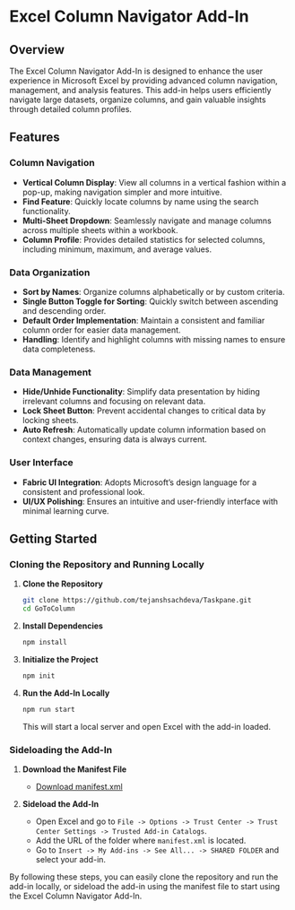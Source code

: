 # Excel Column Navigator Add-In

## Overview

The Excel Column Navigator Add-In is designed to enhance the user experience in Microsoft Excel by providing advanced column navigation, management, and analysis features. This add-in helps users efficiently navigate large datasets, organize columns, and gain valuable insights through detailed column profiles.

## Features

### Column Navigation
- **Vertical Column Display**: View all columns in a vertical fashion within a pop-up, making navigation simpler and more intuitive.
- **Find Feature**: Quickly locate columns by name using the search functionality.
- **Multi-Sheet Dropdown**: Seamlessly navigate and manage columns across multiple sheets within a workbook.
- **Column Profile**: Provides detailed statistics for selected columns, including minimum, maximum, and average values.

### Data Organization
- **Sort by Names**: Organize columns alphabetically or by custom criteria.
- **Single Button Toggle for Sorting**: Quickly switch between ascending and descending order.
- **Default Order Implementation**: Maintain a consistent and familiar column order for easier data management.
- **<missing name> Handling**: Identify and highlight columns with missing names to ensure data completeness.

### Data Management
- **Hide/Unhide Functionality**: Simplify data presentation by hiding irrelevant columns and focusing on relevant data.
- **Lock Sheet Button**: Prevent accidental changes to critical data by locking sheets.
- **Auto Refresh**: Automatically update column information based on context changes, ensuring data is always current.

### User Interface
- **Fabric UI Integration**: Adopts Microsoft’s design language for a consistent and professional look.
- **UI/UX Polishing**: Ensures an intuitive and user-friendly interface with minimal learning curve.

## Getting Started

### Cloning the Repository and Running Locally

1. **Clone the Repository**
   ```bash
   git clone https://github.com/tejanshsachdeva/Taskpane.git
   cd GoToColumn
   ```

2. **Install Dependencies**
   ```bash
   npm install
   ```

3. **Initialize the Project**
   ```bash
   npm init
   ```

4. **Run the Add-In Locally**
   ```bash
   npm run start
   ```
   This will start a local server and open Excel with the add-in loaded.

### Sideloading the Add-In

1. **Download the Manifest File**
   - [Download manifest.xml](https://github.com/tejanshsachdeva/Taskpane/blob/main/GoToColumn/manifest.xml)

2. **Sideload the Add-In**
   - Open Excel and go to `File -> Options -> Trust Center -> Trust Center Settings -> Trusted Add-in Catalogs`.
   - Add the URL of the folder where `manifest.xml` is located.
   - Go to `Insert -> My Add-ins -> See All... -> SHARED FOLDER` and select your add-in.

By following these steps, you can easily clone the repository and run the add-in locally, or sideload the add-in using the manifest file to start using the Excel Column Navigator Add-In.